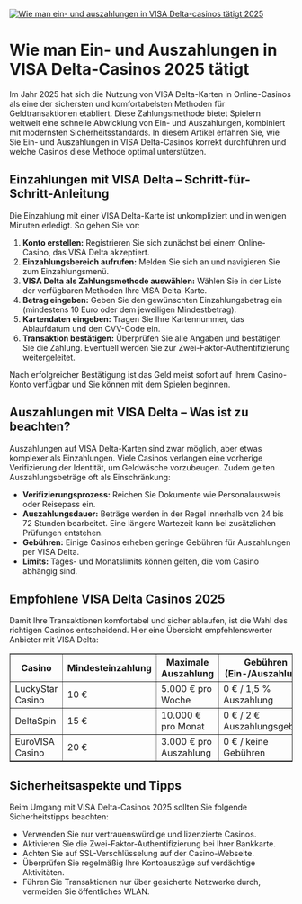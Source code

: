 [![Wie man ein- und auszahlungen in VISA Delta-casinos tätigt 2025](https://123-caf.pages.dev/gitsignup.png)](https://vrmoo.ru/Bt82HjjY)

<h1>Wie man Ein- und Auszahlungen in VISA Delta-Casinos 2025 tätigt</h1>  <p>Im Jahr 2025 hat sich die Nutzung von VISA Delta-Karten in Online-Casinos als eine der sichersten und komfortabelsten Methoden für Geldtransaktionen etabliert. Diese Zahlungsmethode bietet Spielern weltweit eine schnelle Abwicklung von Ein- und Auszahlungen, kombiniert mit modernsten Sicherheitsstandards. In diesem Artikel erfahren Sie, wie Sie Ein- und Auszahlungen in VISA Delta-Casinos korrekt durchführen und welche Casinos diese Methode optimal unterstützen.</p>  <h2>Einzahlungen mit VISA Delta – Schritt-für-Schritt-Anleitung</h2> <p>Die Einzahlung mit einer VISA Delta-Karte ist unkompliziert und in wenigen Minuten erledigt. So gehen Sie vor:</p> <ol>   <li><strong>Konto erstellen:</strong> Registrieren Sie sich zunächst bei einem Online-Casino, das VISA Delta akzeptiert.</li>   <li><strong>Einzahlungsbereich aufrufen:</strong> Melden Sie sich an und navigieren Sie zum Einzahlungsmenü.</li>   <li><strong>VISA Delta als Zahlungsmethode auswählen:</strong> Wählen Sie in der Liste der verfügbaren Methoden Ihre VISA Delta-Karte.</li>   <li><strong>Betrag eingeben:</strong> Geben Sie den gewünschten Einzahlungsbetrag ein (mindestens 10 Euro oder dem jeweiligen Mindestbetrag).</li>   <li><strong>Kartendaten eingeben:</strong> Tragen Sie Ihre Kartennummer, das Ablaufdatum und den CVV-Code ein.</li>   <li><strong>Transaktion bestätigen:</strong> Überprüfen Sie alle Angaben und bestätigen Sie die Zahlung. Eventuell werden Sie zur Zwei-Faktor-Authentifizierung weitergeleitet.</li> </ol> <p>Nach erfolgreicher Bestätigung ist das Geld meist sofort auf Ihrem Casino-Konto verfügbar und Sie können mit dem Spielen beginnen.</p>  <h2>Auszahlungen mit VISA Delta – Was ist zu beachten?</h2> <p>Auszahlungen auf VISA Delta-Karten sind zwar möglich, aber etwas komplexer als Einzahlungen. Viele Casinos verlangen eine vorherige Verifizierung der Identität, um Geldwäsche vorzubeugen. Zudem gelten Auszahlungsbeträge oft als Einschränkung:</p> <ul>   <li><strong>Verifizierungsprozess:</strong> Reichen Sie Dokumente wie Personalausweis oder Reisepass ein.</li>   <li><strong>Auszahlungsdauer:</strong> Beträge werden in der Regel innerhalb von 24 bis 72 Stunden bearbeitet. Eine längere Wartezeit kann bei zusätzlichen Prüfungen entstehen.</li>   <li><strong>Gebühren:</strong> Einige Casinos erheben geringe Gebühren für Auszahlungen per VISA Delta.</li>   <li><strong>Limits:</strong> Tages- und Monatslimits können gelten, die vom Casino abhängig sind.</li> </ul>  <h2>Empfohlene VISA Delta Casinos 2025</h2> <p>Damit Ihre Transaktionen komfortabel und sicher ablaufen, ist die Wahl des richtigen Casinos entscheidend. Hier eine Übersicht empfehlenswerter Anbieter mit VISA Delta:</p> <table border="1" cellpadding="8" cellspacing="0" style="border-collapse:collapse; width:100%;">   <thead>     <tr>       <th>Casino</th>       <th>Mindesteinzahlung</th>       <th>Maximale Auszahlung</th>       <th>Gebühren (Ein-/Auszahlung)</th>       <th>Kundenservice</th>     </tr>   </thead>   <tbody>     <tr>       <td>LuckyStar Casino</td>       <td>10 €</td>       <td>5.000 € pro Woche</td>       <td>0 € / 1,5 % Auszahlung</td>       <td>24/7 Live-Chat</td>     </tr>     <tr>       <td>DeltaSpin</td>       <td>15 €</td>       <td>10.000 € pro Monat</td>       <td>0 € / 2 € Auszahlungsgebühr</td>       <td>Telefon & E-Mail Support</td>     </tr>     <tr>       <td>EuroVISA Casino</td>       <td>20 €</td>       <td>3.000 € pro Auszahlung</td>       <td>0 € / keine Gebühren</td>       <td>Multilinguales Support-Team</td>     </tr>   </tbody> </table>  <h2>Sicherheitsaspekte und Tipps</h2> <p>Beim Umgang mit VISA Delta-Casinos 2025 sollten Sie folgende Sicherheitstipps beachten:</p> <ul>   <li>Verwenden Sie nur vertrauenswürdige und lizenzierte Casinos.</li>   <li>Aktivieren Sie die Zwei-Faktor-Authentifizierung bei Ihrer Bankkarte.</li>   <li>Achten Sie auf SSL-Verschlüsselung auf der Casino-Webseite.</li>   <li>Überprüfen Sie regelmäßig Ihre Kontoauszüge auf verdächtige Aktivitäten.</li>   <li>Führen Sie Transaktionen nur über gesicherte Netzwerke durch, vermeiden Sie öffentliches WLAN.</li> </ul>